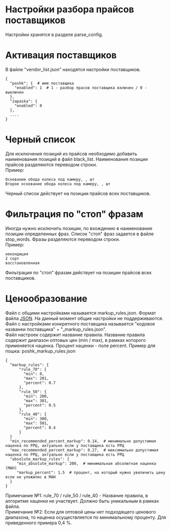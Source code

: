 # Настройки разбора прайсов поставщиков
Настройки хранятся в разделе parse_config.

# Активация поставщиков
В файле "vendor_list.json" находятся настройки поставщиков.
```
{
  "poshk": {  # имя поставщика
    "enabled": 1  # 1 - разбор прасов поставщика включен / 0 - выключен
  },
  "zapaska": {
    "enabled": 0
  },
  ....
}
```

# Черный список
Для исключения позиций из прайсов необходимо добавить наименования позиций в файл black_list. 
Наименования позиции прайсов разделяются переводом строки.  
Пример:
```
Основание обода колеса под камеру, , шт
Второе основание обода колеса под камеру, , шт
```
Черный список действует на позиции прайсов всех поставщиков.

# Фильтрация по "стоп" фразам
Иногда нужно исключить позиции, по вхождению в наименование позиции определенных фраз. Список "стоп" фраз задается
в файле stop_words. Фразы разделяются переводом строки.  
Пример:
```
некондиция
2 сорт
восстановленная
```
Фильтрация по "стоп" фразам действует на позиции прайсов всех поставщиков.

# Ценообразование
Файл с общими настройками называется markup_rules.json. Формат файла [JSON](https://ru.wikipedia.org/wiki/JSON).
На данный момент общие настройки не поддерживаются.
Файл с настройками конкретного поставщика называется "кодовое названеи поставщика" + "_markup_rules.json".  
Файл настроек содержит название правила. Название правила содержит диапазон оптовых цен (min / max),
в рамках которого применяется наценка. Процент наценки - поле percent.
Пример для пошка: poshk_markup_rules.json
```
{
  "markup_rules": {
      "rule_70": {
        "min": 0,
        "max": 201,
        "percent": 0.7
      },
      "rule_50": {
        "min": 200,
        "max": 301,
        "percent": 0.5
      },
      "rule_40": {
        "min": 300,
        "max": 501,
        "percent": 0.4
      }
  }
  "min_recommended_percent_markup": 0.14,  # минимально допустимая наценка по РРЦ, актуально если у поставщика есть РРЦ
  "max_recommended_percent_markup": 0.27,  # максимально допустимая наценка по РРЦ, актуально если у поставщика есть РРЦ
  "absolute_markup_rules": {
     "min_absolute_markup": 200,  # минимальная абсолютная наценка (МАН)
     "markup_percent": 1.5  # процент, на который нужно увеличить цену если не уложилис в МАН
  }
}
```
Примечание №1: rule_70 / rule_50 / rule_40 - Название правила, в алгоритме наценки не участвует.
Должно быть уникальным в рамках файла.  
Примечание №2: Если для оптовой цены нет подходящего ценового диапазона,
то наценка осуществляется по минимальному проценту. Для приведенного примера 0,4 %.

